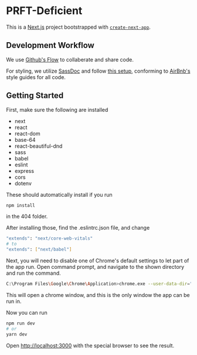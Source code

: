 # PRFT-Deficient
This is a [Next.js](https://nextjs.org/) project bootstrapped with [`create-next-app`](https://github.com/vercel/next.js/tree/canary/packages/create-next-app).

## Development Workflow
We use [Github's Flow](https://docs.github.com/en/get-started/quickstart/github-flow) to collaberate and share code.

For styling, we utilize [SassDoc](http://sassdoc.com/) and follow [this setup](https://gist.github.com/bradtraversy/aab26d1e8983d9f8d79be1a9ca894ab4), conforming to [AirBnb's](https://github.com/airbnb) style guides for all code.

## Getting Started

First, make sure the following are installed
 - next
 - react
 - react-dom
 - base-64
 - react-beautiful-dnd
 - sass
 - babel
 - eslint
 - express
 - cors
 - dotenv

These should automatically install if you run
```bash
npm install
```
in the 404 folder.

After installing those, find the .eslintrc.json file, and change
```bash
"extends": "next/core-web-vitals"
# to
"extends": ["next/babel"]
```
Next, you will need to disable one of Chrome's default settings to let part of the app run. Open command prompt, and navigate to the shown directory and run the command.
```bash
C:\Program Files\Google\Chrome\Application>chrome.exe --user-data-dir="C:/Chrome dev session" --disable-web-security
```

This will open a chrome window, and this is the only window the app can be run in.

Now you can run
```bash
npm run dev
# or
yarn dev
```
Open [http://localhost:3000](http://localhost:3000) with the special browser to see the result.